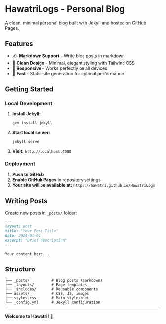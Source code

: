 # HawatriLogs - Personal Blog

A clean, minimal personal blog built with Jekyll and hosted on GitHub Pages.

## Features

- ✍️ **Markdown Support** - Write blog posts in markdown
- 🎨 **Clean Design** - Minimal, elegant styling with Tailwind CSS
- 📱 **Responsive** - Works perfectly on all devices
- 🚀 **Fast** - Static site generation for optimal performance

## Getting Started

### Local Development

1. **Install Jekyll:**
   ```bash
   gem install jekyll
   ```

2. **Start local server:**
   ```bash
   jekyll serve
   ```

3. **Visit:** `http://localhost:4000`

### Deployment

1. **Push to GitHub**
2. **Enable GitHub Pages** in repository settings
3. **Your site will be available at:** `https://hawatri.github.io/HawatriLogs`

## Writing Posts

Create new posts in `_posts/` folder:

```markdown
---
layout: post
title: "Your Post Title"
date: 2024-01-01
excerpt: "Brief description"
---

Your content here...
```

## Structure

```
├── _posts/          # Blog posts (markdown)
├── _layouts/        # Page templates
├── _includes/       # Reusable components
├── assets/          # CSS, JS, images
├── styles.css       # Main stylesheet
└── _config.yml      # Jekyll configuration
```

---

**Welcome to Hawatri!** 🚀
